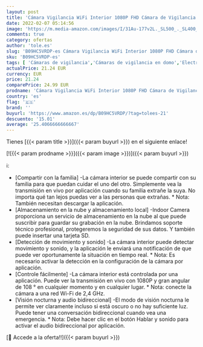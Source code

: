 ```yaml
---
layout: post
title: 'Cámara Vigilancia WiFi Interior 1080P FHD Cámara de Vigilancia  Cámara IP  Visión Nocturna  Audio Bidireccional  Detección de Movimiento  Funciona con Alexa/Google Home  para Bebé/Mascota/Anciano'
date: 2022-02-07 05:14:56
image: 'https://m.media-amazon.com/images/I/31Au-177v2L._SL500_._SL400_.jpg'
comments: true
category: ofertas
author: 'tole.es'
slug: 'B09HC5VRDP-es Cámara Vigilancia WiFi Interior 1080P FHD Cámara de...'
sku: 'B09HC5VRDP-es'
tags: [ 'Cámaras de vigilancia','Cámaras de vigilancia en domo','Electrónica','Fotografía y videocámaras','google','home', ]
actualPrice: 21.24 EUR
currency: EUR
price: 21.24
comparePrice: 24.99 EUR
prodname: 'Cámara Vigilancia WiFi Interior 1080P FHD Cámara de Vigilancia  Cámara IP  Visión Nocturna  Audio Bidireccional  Detección de Movimiento  Funciona con Alexa/Google Home  para Bebé/Mascota/Anciano'
country: 'es'
flag: '🇪🇸'
brand: ''
buyurl: 'https://www.amazon.es/dp/B09HC5VRDP/?tag=tolees-21'
descuento: '15.01'
average: '25.4066666666667'
---
```


Tienes [{{< param title >}}]({{< param buyurl >}}) en el siguiente enlace!

[![{{< param prodname >}}]({{< param image >}})]({{< param buyurl >}})

ℹ️:

- [Compartir con la familia] -La cámara interior se puede compartir con su familia para que puedan cuidar el uno del otro. Simplemente vea la transmisión en vivo por aplicación cuando su familia extrañe la suya. No importa qué tan lejos puedas ver a las personas que extrañas. * Nota: También necesitan descargar la aplicación.
- [Almacenamiento en la nube y almacenamiento local] -Indoor Camera proporciona un servicio de almacenamiento en la nube al que puede suscribir para guardar su grabación en la nube. Brindamos soporte técnico profesional, protegeremos la seguridad de sus datos. Y también puede insertar una tarjeta SD.
- [Detección de movimiento y sonido] -La cámara interior puede detectar movimiento y sonido, y la aplicación le enviará una notificación de que puede ver oportunamente la situación en tiempo real. * Nota: Es necesario activar la detección en la configuración de la cámara por aplicación.
- [Controle fácilmente] -La cámara interior está controlada por una aplicación. Puede ver la transmisión en vivo con 1080P y gran angular de 108 ° en cualquier momento y en cualquier lugar. * Nota: conecte la cámara a una red Wi-Fi de 2,4 GHz.
- [Visión nocturna y audio bidireccional] -El modo de visión nocturna le permite ver claramente incluso si está oscuro o no hay suficiente luz. Puede tener una conversación bidireccional cuando vea una emergencia. * Nota: Debe hacer clic en el botón Hablar y sonido para activar el audio bidireccional por aplicación.

[🛒 Accede a la oferta!!]({{< param buyurl >}})
